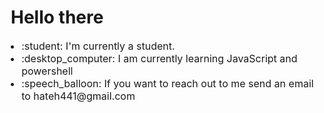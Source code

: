 <h1 style="padding-left:10px;">Hello there</h1>
<ul style="font-size:16px;">
 <li>:student: I'm currently a student.</li>
 <li>:desktop_computer: I am currently learning JavaScript and powershell</li>
 <li>:speech_balloon: If you want to reach out to me send an email to hateh441@gmail.com </li>
</ul>

